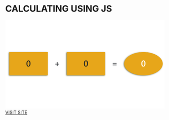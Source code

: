 <h1>CALCULATING USING JS</h1>
<img src="images/screenshot.png">
<a href="https://calculatejs.netlify.com">VISIT SITE</a>
